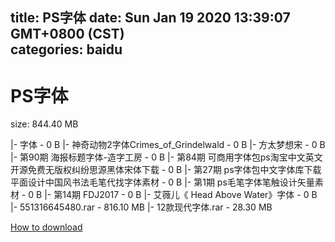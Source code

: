 
title: PS字体
date: Sun Jan 19 2020 13:39:07 GMT+0800 (CST)    
categories: baidu
---

# PS字体
size: 844.40 MB
 
 
|- 字体 - 0 B
|- 神奇动物2字体Crimes_of_Grindelwald - 0 B
|- 方太梦想宋 - 0 B
|- 第90期 海报标题字体-造字工房 - 0 B
|- 第84期 可商用字体包ps淘宝中文英文开源免费无版权纠纷思源黑体宋体下载 - 0 B
|- 第27期 ps字体包中文字体库下载平面设计中国风书法毛笔代找字体素材 - 0 B
|- 第1期 ps毛笔字体笔触设计矢量素材 - 0 B
|- 第14期 FDJ2017 - 0 B
|- 艾薇儿《 Head Above Water》字体 - 0 B
|- 551316645480.rar - 816.10 MB
|- 12款现代字体.rar - 28.30 MB

[How to download](https://bpcam.bemobtrk.com/go/2ceec3aa-1ca2-46d6-b9ff-aaa5c184517c?jno=1700)